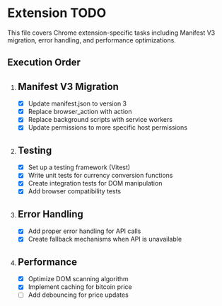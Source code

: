 # Extension TODO

This file covers Chrome extension-specific tasks including Manifest V3 migration, error handling, and performance optimizations.

## Execution Order

1. ## Manifest V3 Migration
   - [x] Update manifest.json to version 3
   - [x] Replace browser_action with action
   - [x] Replace background scripts with service workers
   - [x] Update permissions to more specific host permissions

2. ## Testing
   - [x] Set up a testing framework (Vitest)
   - [x] Write unit tests for currency conversion functions
   - [x] Create integration tests for DOM manipulation
   - [x] Add browser compatibility tests

3. ## Error Handling
   - [x] Add proper error handling for API calls
   - [x] Create fallback mechanisms when API is unavailable

4. ## Performance
   - [x] Optimize DOM scanning algorithm
   - [x] Implement caching for bitcoin price
   - [ ] Add debouncing for price updates